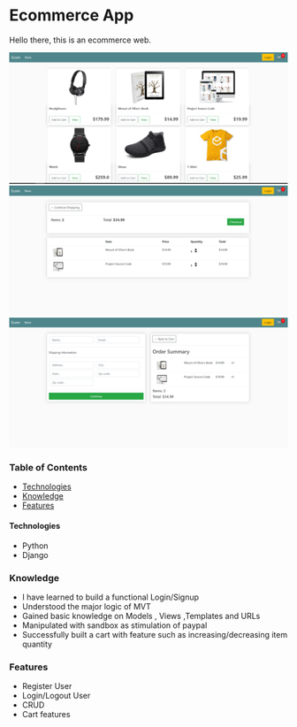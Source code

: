 # Ecommerce App

Hello there, this is an ecommerce web.

![Project Outlook](first.png)
![Project Outlook](second.png)
![Project Outlook](third.png)

### Table of Contents

- [Technologies](#Technologies)
- [Knowledge](#Knowledge)
- [Features](#Features)

#### Technologies

- Python
- Django 

### Knowledge
  - I have learned to build a functional Login/Signup 
  - Understood the major logic of MVT 
  - Gained basic knowledge on Models , Views ,Templates and URLs
  - Manipulated with sandbox as stimulation of paypal
  - Successfully built a cart with feature such as increasing/decreasing item quantity 
  
 

### Features
  - Register User
  - Login/Logout User
  - CRUD 
  - Cart features
 
